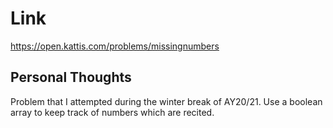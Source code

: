 # Link

https://open.kattis.com/problems/missingnumbers

## Personal Thoughts

Problem that I attempted during the winter break of AY20/21. Use a boolean array to keep track of numbers which are recited.

